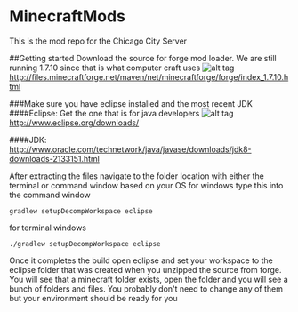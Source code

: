 # MinecraftMods
This is the mod repo for the Chicago City Server

##Getting started 
Download the source for forge mod loader. We are still running 1.7.10 since that is what computer craft uses
![alt tag](https://github.com/Digital-Youth-Network/MinecraftMods/blob/master/forgeimg.PNG)
http://files.minecraftforge.net/maven/net/minecraftforge/forge/index_1.7.10.html

###Make sure you have eclipse installed and the most recent JDK
####Eclipse: 
Get the one that is for java developers
![alt tag](https://github.com/Digital-Youth-Network/MinecraftMods/blob/master/eclipseimg.PNG)
http://www.eclipse.org/downloads/



####JDK:
http://www.oracle.com/technetwork/java/javase/downloads/jdk8-downloads-2133151.html

After extracting the files navigate to the folder location with either the terminal or command window based on your OS for windows type this into the command window 

    gradlew setupDecompWorkspace eclipse
	
for terminal windows

    ./gradlew setupDecompWorkspace eclipse
  
Once it completes the build open eclipse and set your workspace to the eclipse folder that was created when you unzipped the source from forge. You will see that a minecraft folder exists, open the folder and you will see a bunch of folders and files. You probably don't need to change any of them but your environment should be ready for you

